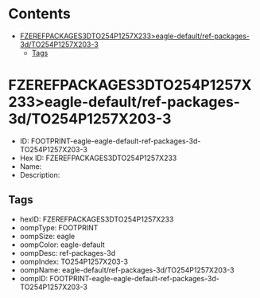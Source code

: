 



Contents
========

* [FZEREFPACKAGES3DTO254P1257X233>eagle-default/ref-packages-3d/TO254P1257X203-3](#fzerefpackages3dto254p1257x233eagle-defaultref-packages-3dto254p1257x203-3)
	* [Tags](#tags)

# FZEREFPACKAGES3DTO254P1257X233>eagle-default/ref-packages-3d/TO254P1257X203-3

- ID: FOOTPRINT-eagle-eagle-default-ref-packages-3d-TO254P1257X203-3
- Hex ID: FZEREFPACKAGES3DTO254P1257X233
- Name: 
- Description: 

## Tags

- hexID: FZEREFPACKAGES3DTO254P1257X233
- oompType: FOOTPRINT
- oompSize: eagle
- oompColor: eagle-default
- oompDesc: ref-packages-3d
- oompIndex: TO254P1257X203-3
- oompName: eagle-default/ref-packages-3d/TO254P1257X203-3
- oompID: FOOTPRINT-eagle-eagle-default-ref-packages-3d-TO254P1257X203-3
